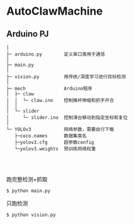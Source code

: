 # AutoClawMachine
## Arduino PJ 

```
│
├─ arduino.py        定义串口类用于通信
│  
├─ main.py              
│      
├─ vision.py         用传统/深度学习进行目标检测 
│
├─ mech              Arduino程序
│  ├─ claw
│  │  └─ claw.ino    控制推杆伸缩和抓手开合
│  │      
│  └─ slider
│     └─ slider.ino  控制滑台移动到指定坐标和复位
│          
└─ YOLOv3            网络参数，需要自行下载
   ├─coco.names      数据集类名
   ├─yolov3.cfg      超参数config
   └─yolov3.weights	 预训练网络权重
```

<br/><br/>

跑完整检测+抓取

```bash
$ python main.py
```

只跑检测

```bash
$ python vision.py
```


